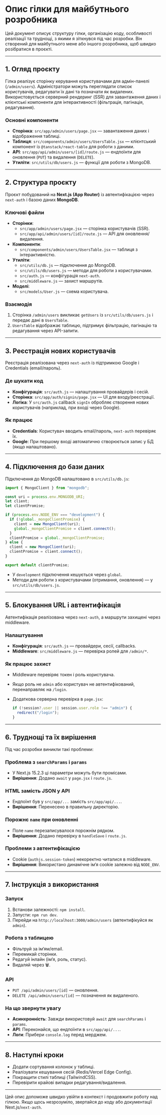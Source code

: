 # Опис гілки для майбутнього розробника

Цей документ описує структуру гілки, організацію коду, особливості реалізації та труднощі, з якими я зіткнувся під час розробки. Він створений для майбутнього мене або іншого розробника, щоб швидко розібратися в проєкті.

---

## 1. Огляд проєкту

Гілка реалізує сторінку керування користувачами для адмін-панелі (`/admin/users`). Адміністратори можуть переглядати список користувачів, редагувати їх дані та позначати як видалених. Використовується серверний рендеринг (SSR) для завантаження даних і клієнтські компоненти для інтерактивності (фільтрація, пагінація, редагування).

### Основні компоненти

- **Сторінка**: `src/app/admin/users/page.jsx` — завантаження даних і відображення таблиці.
- **Таблиця**: `src/components/admin/users/UsersTable.jsx` — клієнтський компонент із `@tanstack/react-table` для роботи з даними.
- **API**: `src/app/api/admin/users/[id]/route.js` — ендпоїнти для оновлення (`PUT`) та видалення (`DELETE`).
- **Утиліти**: `src/utils/db/users.js` — функції для роботи з MongoDB.

---

## 2. Структура проєкту

Проєкт побудований на **Next.js (App Router)** із автентифікацією через `next-auth` і базою даних **MongoDB**.

### Ключові файли

- **Сторінки**:
  - `src/app/admin/users/page.jsx` — сторінка користувачів (SSR).
  - `src/app/api/admin/users/[id]/route.js` — API для оновлення/видалення.
- **Компоненти**:
  - `src/components/admin/users/UsersTable.jsx` — таблиця з інтерактивністю.
- **Утиліти**:
  - `src/utils/db.js` — підключення до MongoDB.
  - `src/utils/db/users.js` — методи для роботи з користувачами.
  - `src/auth.js` — конфігурація `next-auth`.
  - `src/middleware.js` — захист маршрутів.
- **Моделі**:
  - `src/models/User.js` — схема користувача.

### Взаємодія

1. Сторінка `/admin/users` викликає `getUsers` із `src/utils/db/users.js` і передає дані в `UsersTable`.
2. `UsersTable` відображає таблицю, підтримує фільтрацію, пагінацію та редагування через API-запити.

---

## 3. Реєстрація нових користувачів

Реєстрація реалізована через `next-auth` із підтримкою Google і Credentials (email/пароль).

### Де шукати код

- **Конфігурація**: `src/auth.js` — налаштування провайдерів і сесій.
- **Сторінка**: `src/app/auth/signin/page.jsx` — UI для входу/реєстрації.
- **Логіка**: У `src/auth.js` callback `signIn` обробляє створення нових користувачів (наприклад, при вході через Google).

### Як працює

- **Credentials**: Користувач вводить email/пароль, `next-auth` перевіряє їх.
- **Google**: При першому вході автоматично створюється запис у БД (якщо налаштовано).

---

## 4. Підключення до бази даних

Підключення до MongoDB налаштовано в `src/utils/db.js`:

```javascript
import { MongoClient } from "mongodb";

const uri = process.env.MONGODB_URI;
let client;
let clientPromise;

if (process.env.NODE_ENV === "development") {
  if (!global._mongoClientPromise) {
    client = new MongoClient(uri);
    global._mongoClientPromise = client.connect();
  }
  clientPromise = global._mongoClientPromise;
} else {
  client = new MongoClient(uri);
  clientPromise = client.connect();
}

export default clientPromise;
```

- У `development` підключення кешується через `global`.
- Методи для роботи з користувачами (отримання, оновлення) — у `src/utils/db/users.js`.

---

## 5. Блокування URL і автентифікація

Автентифікація реалізована через `next-auth`, а маршрути захищені через middleware.

### Налаштування

- **Конфігурація**: `src/auth.js` — провайдери, сесії, callbacks.
- **Middleware**: `src/middleware.js` — перевірка ролей для `/admin/*`.

### Як працює захист

- Middleware перевіряє токен і роль користувача.
- Якщо роль не `admin` або користувач не автентифікований, перенаправляє на `/login`.
- Додаткова серверна перевірка в `page.jsx`:

  ```jsx
  if (!session?.user || session.user.role !== "admin") {
    redirect("/login");
  }
  ```

---

## 6. Труднощі та їх вирішення

Під час розробки виникли такі проблеми:

### Проблема з `searchParams` і `params`

- У Next.js 15.2.3 ці параметри можуть бути промісами.
- **Вирішення**: Додано `await` у `page.jsx` і `route.js`.

### HTML замість JSON у API

- Ендпоїнт був у `src/app/...` замість `src/app/api/...`.
- **Вирішення**: Перенесено в правильну директорію.

### Порожнє `name` при оновленні

- Поле `name` перезаписувалося порожнім рядком.
- **Вирішення**: Додано перевірку в `handleSave` і `route.js`.

### Проблеми з автентифікацією

- Cookie (`authjs.session-token`) некоректно читалися в middleware.
- **Вирішення**: Використано динамічне ім’я cookie залежно від `NODE_ENV`.

---

## 7. Інструкція з використання

### Запуск

1. Встанови залежності: `npm install`.
2. Запусти: `npm run dev`.
3. Перейди на `http://localhost:3000/admin/users` (автентифікуйся як `admin`).

### Робота з таблицею

- Фільтруй за ім’ям/email.
- Перемикай сторінки.
- Редагуй інлайн (ім’я, роль, статус).
- Видаляй через 🗑️.

### API

- `PUT /api/admin/users/[id]` — оновлення.
- `DELETE /api/admin/users/[id]` — позначення як видаленого.

### На що звернути увагу

- **Асинхронність**: Завжди використовуй `await` для `searchParams` і `params`.
- **API**: Переконайся, що ендпоїнти в `src/app/api/...`.
- **Логи**: Прибери `console.log` перед мерджем.

---

## 8. Наступні кроки

- Додати сортування колонок у таблиці.
- Реалізувати кешування сесій (Redis/Vercel Edge Config).
- Покращити стилі таблиці (TailwindCSS).
- Перевірити крайові випадки редагування/видалення.

---

Цей опис допоможе швидко увійти в контекст і продовжити роботу над гілкою. Якщо щось незрозуміло, звертайся до коду або документації Next.js/`next-auth`.